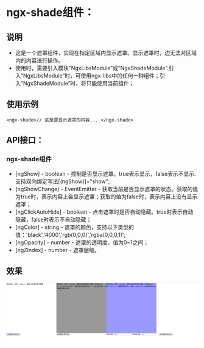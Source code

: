 # ngx-shade组件：
## 说明
- 这是一个遮罩组件，实现在指定区域内显示遮罩。显示遮罩时，边无法对区域内的内容进行操作。
- 使用时，需要引入模块“NgxLibsModule”或“NgxShadeModule”.引入“NgxLibsModule”时，可使用ngx-libs中的任何一种组件；引入“NgxShadeModule”时，将只能使用当前组件；

## 使用示例
`<ngx-shade>// 这是要显示遮罩的内容... </ngx-shade>`

## API接口：
### ngx-shade组件
- [ngShow] - boolean - 控制是否显示遮罩。true表示显示，false表示不显示.支持双向绑定写法[(ngShow)]="show";
- (ngShowChange) - EventEmitter - 获取当前是否显示遮罩的状态。获取的值为true时，表示内容上会显示遮罩；获取的值为false时，表示内容上没有显示遮罩；
- [ngClickAutoHide] - boolean - 点击遮罩时是否自动隐藏。true时表示自动隐藏，false时表示不自动隐藏；
- [ngColor] - string - 遮罩的颜色，支持以下类型的值：'black','#000','rgb(0,0,0)','rgba(0,0,0,1)';
- [ngOpacity] - number - 遮罩的透明度，值为0~1之间；
- [ngZIndex] - number - 遮罩层级。

## 效果
![Image text](/src/assets/app/modules/shade-demo/img/effect.png)